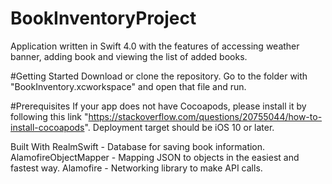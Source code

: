 # BookInventoryProject
Application written in Swift 4.0 with the features of accessing weather banner, adding book and viewing the list of added books.

#Getting Started
Download or clone the repository. Go to the folder with "BookInventory.xcworkspace" and open that file and run.

#Prerequisites
If your app does not have Cocoapods, please install it by following this link "https://stackoverflow.com/questions/20755044/how-to-install-cocoapods".
Deployment target should be iOS 10 or later.

Built With
RealmSwift - Database for saving book information.
AlamofireObjectMapper - Mapping JSON to objects in the easiest and fastest way.
Alamofire - Networking library to make API calls.

